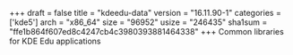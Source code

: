 +++
draft = false
title = "kdeedu-data"
version = "16.11.90-1"
categories = ['kde5']
arch = "x86_64"
size = "96952"
usize = "246435"
sha1sum = "ffe1b864f607ed8c4247cb4c3980393881464338"
+++
Common libraries for KDE Edu applications
